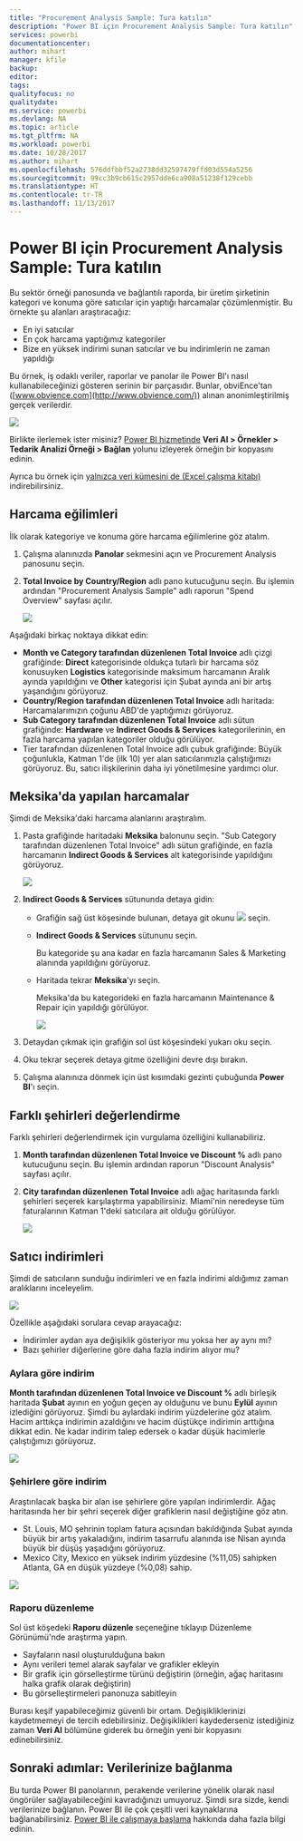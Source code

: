 ```yaml
---
title: "Procurement Analysis Sample: Tura katılın"
description: "Power BI için Procurement Analysis Sample: Tura katılın"
services: powerbi
documentationcenter: 
author: mihart
manager: kfile
backup: 
editor: 
tags: 
qualityfocus: no
qualitydate: 
ms.service: powerbi
ms.devlang: NA
ms.topic: article
ms.tgt_pltfrm: NA
ms.workload: powerbi
ms.date: 10/28/2017
ms.author: mihart
ms.openlocfilehash: 576ddfbbf52a2738dd32597479ffd03d554a5256
ms.sourcegitcommit: 99cc3b9cb615c2957dde6ca908a51238f129cebb
ms.translationtype: HT
ms.contentlocale: tr-TR
ms.lasthandoff: 11/13/2017
---
```

# <a name="procurement-analysis-sample-for-power-bi-take-a-tour"></a>Power BI için Procurement Analysis Sample: Tura katılın
Bu sektör örneği panosunda ve bağlantılı raporda, bir üretim şirketinin kategori ve konuma göre satıcılar için yaptığı harcamalar çözümlenmiştir. Bu örnekte şu alanları araştıracağız:

* En iyi satıcılar
* En çok harcama yaptığımız kategoriler
* Bize en yüksek indirimi sunan satıcılar ve bu indirimlerin ne zaman yapıldığı

Bu örnek, iş odaklı veriler, raporlar ve panolar ile Power BI'ı nasıl kullanabileceğinizi gösteren serinin bir parçasıdır. Bunlar, obviEnce'tan ([www.obvience.com](http://www.obvience.com/)) alınan anonimleştirilmiş gerçek verilerdir.

![](media/sample-procurement/procurement1.png)

Birlikte ilerlemek ister misiniz? [Power BI hizmetinde](https://powerbi.com) **Veri Al > Örnekler > Tedarik Analizi Örneği > Bağlan** yolunu izleyerek örneğin bir kopyasını edinin.

Ayrıca bu örnek için [yalnızca veri kümesini de (Excel çalışma kitabı)](http://go.microsoft.com/fwlink/?LinkId=529784) indirebilirsiniz.

## <a name="spending-trends"></a>Harcama eğilimleri
İlk olarak kategoriye ve konuma göre harcama eğilimlerine göz atalım.  

1. Çalışma alanınızda **Panolar** sekmesini açın ve Procurement Analysis panosunu seçin.
2. **Total Invoice by Country/Region** adlı pano kutucuğunu seçin. Bu işlemin ardından "Procurement Analysis Sample" adlı raporun "Spend Overview" sayfası açılır.
   
    ![](media/sample-procurement/procurement2.png)

Aşağıdaki birkaç noktaya dikkat edin:

* **Month ve Category tarafından düzenlenen Total Invoice** adlı çizgi grafiğinde: **Direct** kategorisinde oldukça tutarlı bir harcama söz konusuyken **Logistics** kategorisinde maksimum harcamanın Aralık ayında yapıldığını ve **Other** kategorisi için Şubat ayında ani bir artış yaşandığını görüyoruz.
* **Country/Region tarafından düzenlenen Total Invoice** adlı haritada: Harcamalarımızın çoğunu ABD'de yaptığımızı görüyoruz.
* **Sub Category tarafından düzenlenen Total Invoice** adlı sütun grafiğinde: **Hardware** ve **Indirect Goods & Services** kategorilerinin, en fazla harcama yapılan kategoriler olduğu görülüyor.
* Tier tarafından düzenlenen Total Invoice adlı çubuk grafiğinde: Büyük çoğunlukla, Katman 1'de (ilk 10) yer alan satıcılarımızla çalıştığımızı görüyoruz. Bu, satıcı ilişkilerinin daha iyi yönetilmesine yardımcı olur.

## <a name="spending-in-mexico"></a>Meksika'da yapılan harcamalar
Şimdi de Meksika'daki harcama alanlarını araştıralım.

1. Pasta grafiğinde haritadaki **Meksika** balonunu seçin. "Sub Category tarafından düzenlenen Total Invoice" adlı sütun grafiğinde, en fazla harcamanın **Indirect Goods & Services** alt kategorisinde yapıldığını görüyoruz.
   
   ![](media/sample-procurement/pbi_procsample_spendmexico.png)
2. **Indirect Goods & Services** sütununda detaya gidin:
   
   * Grafiğin sağ üst köşesinde bulunan, detaya git okunu ![](media/sample-procurement/pbi_drilldown_icon.png) seçin.
   * **Indirect Goods & Services** sütununu seçin.
     
      Bu kategoride şu ana kadar en fazla harcamanın Sales & Marketing alanında yapıldığını görüyoruz.
   * Haritada tekrar **Meksika**'yı seçin.
     
      Meksika'da bu kategorideki en fazla harcamanın Maintenance & Repair için yapıldığı görülüyor.
     
      ![](media/sample-procurement/pbi_procsample_drill_mexico.png)
3. Detaydan çıkmak için grafiğin sol üst köşesindeki yukarı oku seçin.
4. Oku tekrar seçerek detaya gitme özelliğini devre dışı bırakın.  
5. Çalışma alanınıza dönmek için üst kısımdaki gezinti çubuğunda **Power BI**'ı seçin.

## <a name="evaluate-different-cities"></a>Farklı şehirleri değerlendirme
Farklı şehirleri değerlendirmek için vurgulama özelliğini kullanabiliriz.

1. **Month tarafından düzenlenen Total Invoice ve Discount %** adlı pano kutucuğunu seçin. Bu işlemin ardından raporun "Discount Analysis" sayfası açılır.
2. **City tarafından düzenlenen Total Invoice** adlı ağaç haritasında farklı şehirleri seçerek karşılaştırma yapabilirsiniz. Miami'nin neredeyse tüm faturalarının Katman 1'deki satıcılara ait olduğu görülüyor.
   
   ![](media/sample-procurement/pbi_procsample_miamitreemap2.png)

## <a name="vendor-discounts"></a>Satıcı indirimleri
Şimdi de satıcıların sunduğu indirimleri ve en fazla indirimi aldığımız zaman aralıklarını inceleyelim. 

![](media/sample-procurement/procurement4.png)

Özellikle aşağıdaki sorulara cevap arayacağız:

* İndirimler aydan aya değişiklik gösteriyor mu yoksa her ay aynı mı?
* Bazı şehirler diğerlerine göre daha fazla indirim alıyor mu?

### <a name="discount-by-month"></a>Aylara göre indirim
**Month tarafından düzenlenen Total Invoice ve Discount %** adlı birleşik haritada **Şubat** ayının en yoğun geçen ay olduğunu ve bunu **Eylül** ayının izlediğini görüyoruz. Şimdi bu aylardaki indirim yüzdelerine göz atalım.
Hacim arttıkça indirimin azaldığını ve hacim düştükçe indirimin arttığına dikkat edin. Ne kadar indirim talep edersek o kadar düşük hacimlerle çalıştığımızı görüyoruz.

![](media/sample-procurement/procurement5.png)

### <a name="discount-by-city"></a>Şehirlere göre indirim
Araştırılacak başka bir alan ise şehirlere göre yapılan indirimlerdir. Ağaç haritasında her bir şehri seçerek diğer grafiklerin nasıl değiştiğine göz atın. 

* St. Louis, MO şehrinin toplam fatura açısından bakıldığında Şubat ayında büyük bir artış yakaladığını, indirim tasarrufu alanında ise Nisan ayında büyük bir düşüş yaşadığını görüyoruz.
* Mexico City, Mexico en yüksek indirim yüzdesine (%11,05) sahipken Atlanta, GA en düşük yüzdeye (%0,08) sahip.

![](media/sample-procurement/procurement6.png)

### <a name="edit-the-report"></a>Raporu düzenleme
Sol üst köşedeki **Raporu düzenle** seçeneğine tıklayıp Düzenleme Görünümü'nde araştırma yapın.

* Sayfaların nasıl oluşturulduğuna bakın
* Aynı verileri temel alarak sayfalar ve grafikler ekleyin
* Bir grafik için görselleştirme türünü değiştirin (örneğin, ağaç haritasını halka grafik olarak değiştirin)
* Bu görselleştirmeleri panonuza sabitleyin

Burası keşif yapabileceğimiz güvenli bir ortam. Değişikliklerinizi kaydetmemeyi de tercih edebilirsiniz. Değişiklikleri kaydederseniz istediğiniz zaman **Veri Al** bölümüne giderek bu örneğin yeni bir kopyasını edinebilirsiniz.

## <a name="next-steps-connect-to-your-data"></a>Sonraki adımlar: Verilerinize bağlanma
Bu turda Power BI panolarının, perakende verilerine yönelik olarak nasıl öngörüler sağlayabileceğini kavradığınızı umuyoruz. Şimdi sıra sizde, kendi verilerinize bağlanın. Power BI ile çok çeşitli veri kaynaklarına bağlanabilirsiniz. [Power BI ile çalışmaya başlama](service-get-started.md) hakkında daha fazla bilgi edinin.

